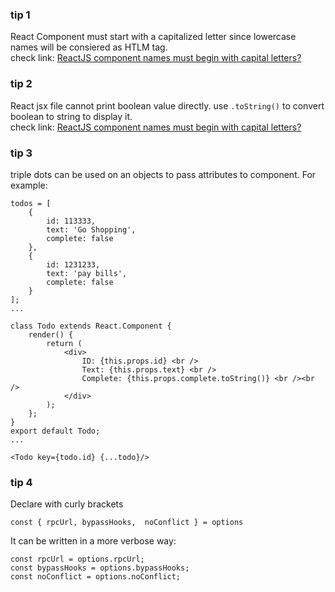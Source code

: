 ### tip 1
React Component must start with a capitalized letter since lowercase names will be consiered as HTLM tag.  
check link: [ReactJS component names must begin with capital letters?](https://stackoverflow.com/questions/30373343/reactjs-component-names-must-begin-with-capital-letters)
### tip 2
React jsx file cannot print boolean value directly. use `.toString()` to convert boolean to string to display it.  
check link: [ReactJS component names must begin with capital letters?](https://stackoverflow.com/questions/30373343/reactjs-component-names-must-begin-with-capital-letters)
### tip 3
triple dots can be used on an objects to pass attributes to component. For example:
```
todos = [
    {
        id: 113333,
        text: 'Go Shopping',
        complete: false
    }, 
    {
        id: 1231233,
        text: 'pay bills',
        complete: false
    }
];
...

class Todo extends React.Component {
    render() {
        return (
            <div>
                ID: {this.props.id} <br />
                Text: {this.props.text} <br />
                Complete: {this.props.complete.toString()} <br /><br />
            </div>
        );
    };
}
export default Todo;
...

<Todo key={todo.id} {...todo}/>
```
### tip 4 
Declare with curly brackets
```
const { rpcUrl, bypassHooks,  noConflict } = options
```
It can be written in a more verbose way:
```
const rpcUrl = options.rpcUrl;
const bypassHooks = options.bypassHooks;
const noConflict = options.noConflict;
```
